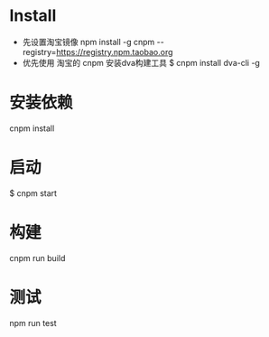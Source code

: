 # Install
* 先设置淘宝镜像
npm install -g cnpm --registry=https://registry.npm.taobao.org
* 优先使用 淘宝的 cnpm 安装dva构建工具
$ cnpm install dva-cli -g

# 安装依赖
cnpm install
# 启动
$ cnpm start
# 构建
cnpm run build
# 测试
npm run test
